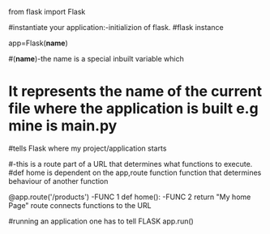 
from flask import Flask

#instantiate your application:-initializion of flask.
#flask instance

app=Flask(__name__)


#(__name__)-the name is a special inbuilt variable  which 
# It represents the name of the current file where the application is built e.g mine is main.py
#tells Flask where my project/application starts 

#-this is a route part of a URL that determines what functions to execute.
#def home is dependent on the app,route function function that determines behaviour of another function

@app.route('/products') -FUNC 1
def home():  -FUNC 2
    return "My home Page" 
route connects functions to the URL 

#running an application one has to tell FLASK 
app.run()